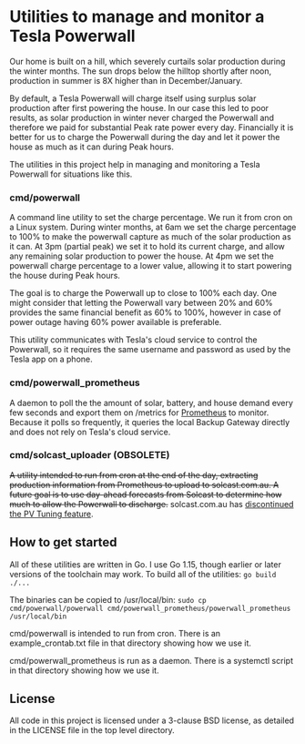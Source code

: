 # Utilities to manage and monitor a Tesla Powerwall

Our home is built on a hill, which severely curtails solar production during the winter
months. The sun drops below the hilltop shortly after noon, production in summer is 8X
higher than in December/January.

By default, a Tesla Powerwall will charge itself using surplus solar production after
first powering the house. In our case this led to poor results, as solar production in
winter never charged the Powerwall and therefore we paid for substantial Peak rate power
every day. Financially it is better for us to charge the Powerwall during the day and let
it power the house as much as it can during Peak hours.

The utilities in this project help in managing and monitoring a Tesla Powerwall for
situations like this.

### cmd/powerwall
A command line utility to set the charge percentage. We run it from cron on a Linux
system. During winter months, at 6am we set the charge percentage to 100% to make the
powerwall capture as much of the solar production as it can. At 3pm (partial peak)
we set it to hold its current charge, and allow any remaining solar production to power
the house. At 4pm we set the powerwall charge percentage to a lower value, allowing it
to start powering the house during Peak hours.

The goal is to charge the Powerwall up to close to 100% each day. One might consider that
letting the Powerwall vary between 20% and 60% provides the same financial benefit as
60% to 100%, however in case of power outage having 60% power available is preferable.

This utility communicates with Tesla's cloud service to control the Powerwall, so it
requires the same username and password as used by the Tesla app on a phone.


### cmd/powerwall\_prometheus
A daemon to poll the the amount of solar, battery, and house demand every few seconds and
export them on /metrics for [Prometheus](https://prometheus.io/) to monitor. Because it
polls so frequently, it queries the local Backup Gateway directly and does not rely on
Tesla's cloud service.


### cmd/solcast\_uploader (OBSOLETE)
~~A utility intended to run from cron at the end of the day, extracting production information
from Prometheus to upload to solcast.com.au. A future goal is to use day-ahead forecasts
from Solcast to determine how much to allow the Powerwall to discharge.~~
solcast.com.au has [discontinued the PV Tuning feature](https://articles.solcast.com.au/en/articles/4945263-pv-tuning-discontinued).


## How to get started
All of these utilities are written in Go. I use Go 1.15, though earlier or later versions of
the toolchain may work. To build all of the utilities: `go build ./...`

The binaries can be copied to /usr/local/bin:
`sudo cp cmd/powerwall/powerwall cmd/powerwall_prometheus/powerwall_prometheus /usr/local/bin`

cmd/powerwall is intended to run from cron. There is an example\_crontab.txt file in that
directory showing how we use it.

cmd/powerwall\_prometheus is run as a daemon. There is a systemctl script in that directory
showing how we use it.


## License
All code in this project is licensed under a 3-clause BSD license, as detailed in the LICENSE
file in the top level directory.
